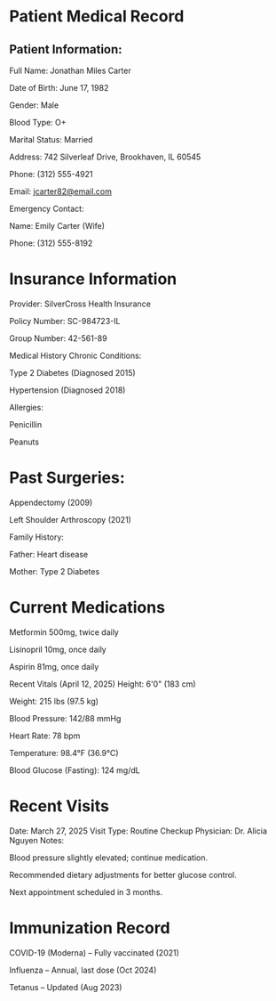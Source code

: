 # Patient Medical Record
## Patient Information:

Full Name: Jonathan Miles Carter

Date of Birth: June 17, 1982

Gender: Male

Blood Type: O+

Marital Status: Married

Address: 742 Silverleaf Drive, Brookhaven, IL 60545

Phone: (312) 555-4921

Email: jcarter82@email.com

Emergency Contact:

Name: Emily Carter (Wife)

Phone: (312) 555-8192

# Insurance Information
Provider: SilverCross Health Insurance

Policy Number: SC-984723-IL

Group Number: 42-561-89

Medical History
Chronic Conditions:

Type 2 Diabetes (Diagnosed 2015)

Hypertension (Diagnosed 2018)

Allergies:

Penicillin

Peanuts

# Past Surgeries:

Appendectomy (2009)

Left Shoulder Arthroscopy (2021)

Family History:

Father: Heart disease

Mother: Type 2 Diabetes

# Current Medications
Metformin 500mg, twice daily

Lisinopril 10mg, once daily

Aspirin 81mg, once daily

Recent Vitals (April 12, 2025)
Height: 6'0" (183 cm)

Weight: 215 lbs (97.5 kg)

Blood Pressure: 142/88 mmHg

Heart Rate: 78 bpm

Temperature: 98.4°F (36.9°C)

Blood Glucose (Fasting): 124 mg/dL

# Recent Visits
Date: March 27, 2025
Visit Type: Routine Checkup
Physician: Dr. Alicia Nguyen
Notes:

Blood pressure slightly elevated; continue medication.

Recommended dietary adjustments for better glucose control.

Next appointment scheduled in 3 months.

# Immunization Record
COVID-19 (Moderna) – Fully vaccinated (2021)

Influenza – Annual, last dose (Oct 2024)

Tetanus – Updated (Aug 2023)
